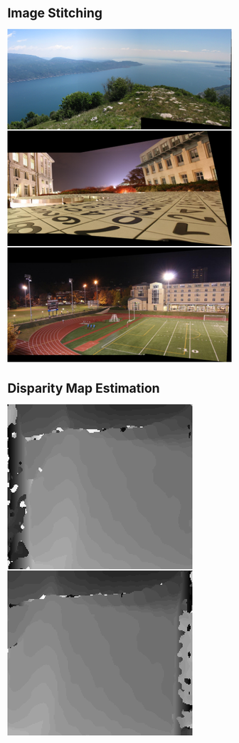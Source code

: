 # Image Stitching

<img src="assets/stitched_1.png"/>
<img src="assets/stitched_2.png"/>
<img src="assets/stitched_3.png"/>

# Disparity Map Estimation

<img src="assets/disparity_1_1.png"/><img src="assets/disparity_1_2.png"/>
